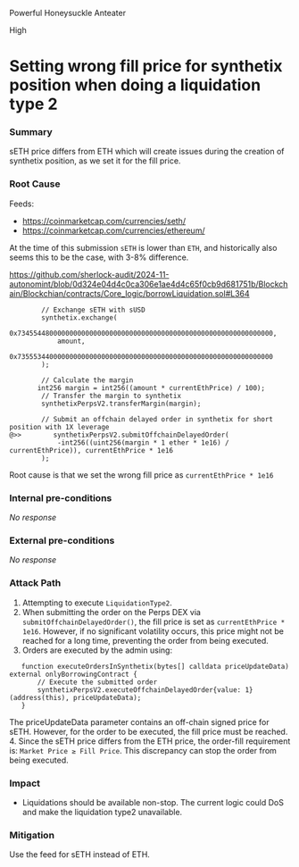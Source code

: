 Powerful Honeysuckle Anteater

High

# Setting wrong fill price for synthetix position when doing a liquidation type 2

### Summary
sETH price differs from ETH which will create issues during the creation of synthetix position, as we set it for the fill price.

### Root Cause

Feeds:
- https://coinmarketcap.com/currencies/seth/
- https://coinmarketcap.com/currencies/ethereum/

At the time of this submission `sETH` is lower than `ETH`, and historically also seems this to be the case, with 3-8% difference.

https://github.com/sherlock-audit/2024-11-autonomint/blob/0d324e04d4c0ca306e1ae4d4c65f0cb9d681751b/Blockchain/Blockchian/contracts/Core_logic/borrowLiquidation.sol#L364
```solidity
        // Exchange sETH with sUSD
        synthetix.exchange(
            0x7345544800000000000000000000000000000000000000000000000000000000,
            amount,
            0x7355534400000000000000000000000000000000000000000000000000000000
        );

        // Calculate the margin
       int256 margin = int256((amount * currentEthPrice) / 100);
        // Transfer the margin to synthetix
        synthetixPerpsV2.transferMargin(margin);

        // Submit an offchain delayed order in synthetix for short position with 1X leverage
@>>        synthetixPerpsV2.submitOffchainDelayedOrder(
            -int256((uint256(margin * 1 ether * 1e16) / currentEthPrice)), currentEthPrice * 1e16
        );
```
Root cause is that we set the wrong fill price as  `currentEthPrice * 1e16`

### Internal pre-conditions

_No response_

### External pre-conditions

_No response_

### Attack Path
1. Attempting to execute `LiquidationType2`.
2. When submitting the order on the Perps DEX via `submitOffchainDelayedOrder()`, the fill price is set as `currentEthPrice * 1e16`. However, if no significant volatility occurs, this price might not be reached for a long time, preventing the order from being executed.
3. Orders are executed by the admin using:
```solidity
   function executeOrdersInSynthetix(bytes[] calldata priceUpdateData) external onlyBorrowingContract {
       // Execute the submitted order
       synthetixPerpsV2.executeOffchainDelayedOrder{value: 1}(address(this), priceUpdateData);
   }
```
The priceUpdateData parameter contains an off-chain signed price for sETH. However, for the order to be executed, the fill price must be reached.
4. Since the sETH price differs from the ETH price, the order-fill requirement is: `Market Price ≥ Fill Price`. This discrepancy can stop the order from being executed.

### Impact
- Liquidations should be available non-stop. The current logic could DoS and make the liquidation type2 unavailable.

### Mitigation
Use the feed for sETH instead of ETH.